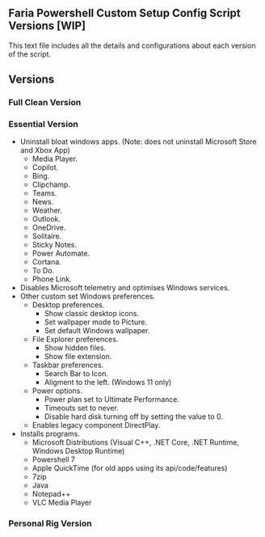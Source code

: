 ## Faria Powershell Custom Setup Config Script Versions [WIP]
This text file includes all the details and configurations about each version of the script.

## Versions
### Full Clean Version

### Essential Version
- Uninstall bloat windows apps. (Note: does not uninstall Microsoft Store and Xbox App)
  - Media Player.
  - Copilot.
  - Bing.
  - Clipchamp.
  - Teams.
  - News.
  - Weather.
  - Outlook.
  - OneDrive.
  - Solitaire.
  - Sticky Notes.
  - Power Automate.
  - Cortana.
  - To Do.
  - Phone Link.
- Disables Microsoft telemetry and optimises Windows services.
- Other custom set Windows preferences.
  - Desktop preferences.
    - Show classic desktop icons.
    - Set wallpaper mode to Picture.
    - Set default Windows wallpaper.
  - File Explorer preferences.
    - Show hidden files.
    - Show file extension.
  - Taskbar preferences.
    - Search Bar to Icon.
    - Aligment to the left. (Windows 11 only)
  - Power options.
    - Power plan set to Ultimate Performance.
    - Timeouts set to never.
    - Disable hard disk turning off by setting the value to 0.
  - Enables legacy component DirectPlay.
- Installs programs.
  - Microsoft Distributions (Visual C++, .NET Core, .NET Runtime, Windows Desktop Runtime)
  - Powershell 7
  - Apple QuickTime (for old apps using its api/code/features)
  - 7zip
  - Java
  - Notepad++
  - VLC Media Player

### Personal Rig Version
